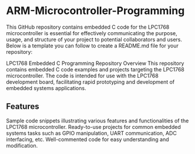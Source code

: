# ARM-Microcontroller-Programming


This GitHub repository contains embedded C code for the LPC1768 microcontroller is essential for effectively communicating the purpose, usage, and structure of your project to potential collaborators and users. Below is a template you can follow to create a README.md file for your repository:

LPC1768 Embedded C Programming Repository
Overview
This repository contains embedded C code examples and projects targeting the LPC1768 microcontroller. The code is intended for use with the LPC1768 development board, facilitating rapid prototyping and development of embedded systems applications.
## Features
Sample code snippets illustrating various features and functionalities of the LPC1768 microcontroller.
Ready-to-use projects for common embedded systems tasks such as GPIO manipulation, UART communication, ADC interfacing, etc.
Well-commented code for easy understanding and modification.
